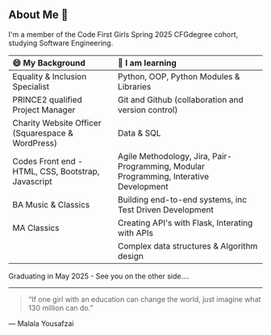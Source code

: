 ## About Me 👋

I'm a member of the Code First Girls Spring 2025 CFGdegree cohort, studying Software Engineering.

|😄 My Background | 🌱 I am learning |
| :------------- | :------------- |
| Equality & Inclusion Specialist | Python, OOP, Python Modules & Libraries|
| PRINCE2 qualified Project Manager  | Git and Github (collaboration and version control) |
| Charity Website Officer (Squarespace & WordPress) | Data & SQL |
| Codes Front end - HTML, CSS, Bootstrap, Javascript | Agile Methodology, Jira, Pair-Programming, Modular Programming, Interative Development |
| BA Music & Classics | Building end-to-end systems, inc Test Driven Development |
| MA Classics | Creating API's with Flask, Interating with APIs |
|   | Complex data structures & Algorithm design |

Graduating in May 2025 - See you on the other side....

---

> “If one girl with an education can change the world, just imagine what 130 million can do.”

&mdash; Malala Yousafzai
